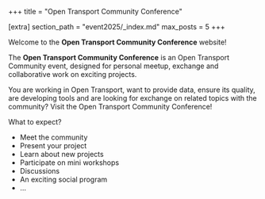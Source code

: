 +++
title = "Open Transport Community Conference"

[extra]
section_path = "event2025/_index.md"
max_posts = 5
+++

Welcome to the **Open Transport Community Conference** website!

The **Open Transport Community Conference** is an Open Transport Community event, designed for personal meetup, exchange and collaborative work on exciting projects.

You are working in Open Transport, want to provide data, ensure its quality, are developing tools and are looking for exchange on related topics with the community? Visit the Open Transport Community Conference!

What to expect?

* Meet the community
* Present your project
* Learn about new projects
* Participate on mini workshops
* Discussions
* An exciting social program
* …
